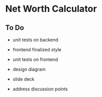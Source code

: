# Net Worth Calculator

## To Do

- unit tests on backend

- frontend finalized style

- unit tests on frontend

- design diagram

- slide deck

- address discussion points

